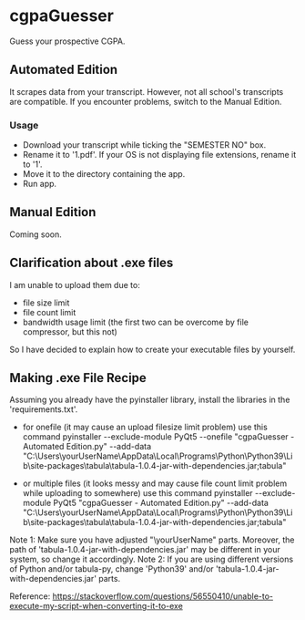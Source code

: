 # cgpaGuesser
Guess your prospective CGPA.
## Automated Edition
It scrapes data from your transcript. However, not all school's transcripts are compatible. If you encounter problems, switch to the Manual Edition.
### Usage
- Download your transcript while ticking the "SEMESTER NO" box.
- Rename it to '1.pdf'. If your OS is not displaying file extensions, rename it to '1'.
- Move it to the directory containing the app.
- Run app.
## Manual Edition
Coming soon.
## Clarification about .exe files
I am unable to upload them due to:
- file size limit
- file count limit
- bandwidth usage limit (the first two can be overcome by file compressor, but this not)

So I have decided to explain how to create your executable files by yourself.
## Making .exe File Recipe
Assuming you already have the pyinstaller library, install the libraries in the 'requirements.txt'.

- for onefile (it may cause an upload filesize limit  problem) use this command
pyinstaller --exclude-module PyQt5 --onefile "cgpaGuesser - Automated Edition.py" --add-data "C:\Users\yourUserName\AppData\Local\Programs\Python\Python39\Lib\site-packages\tabula\tabula-1.0.4-jar-with-dependencies.jar;tabula" 

- or multiple files (it looks messy and may cause file count limit problem while uploading to somewhere) use this command
pyinstaller --exclude-module PyQt5 "cgpaGuesser - Automated Edition.py" --add-data "C:\Users\yourUserName\AppData\Local\Programs\Python\Python39\Lib\site-packages\tabula\tabula-1.0.4-jar-with-dependencies.jar;tabula" 

Note 1: Make sure you have adjusted "\yourUserName" parts. Moreover, the path of 'tabula-1.0.4-jar-with-dependencies.jar' may be different in your system, so change it accordingly.
Note 2: If you are using different versions of Python and/or tabula-py, change 'Python39' and/or 'tabula-1.0.4-jar-with-dependencies.jar' parts.

Reference:
https://stackoverflow.com/questions/56550410/unable-to-execute-my-script-when-converting-it-to-exe
